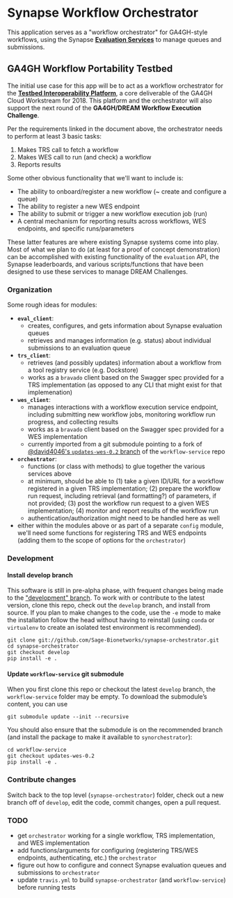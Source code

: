 # Synapse Workflow Orchestrator

This application serves as a "workflow orchestrator" for GA4GH-style workflows, using the Synapse [**Evaluation Services**](http://docs.synapse.org/rest/#org.sagebionetworks.repo.web.controller.EvaluationController) to manage queues and submissions.

## GA4GH Workflow Portability Testbed

The initial use case for this app will be to act as a workflow orchestrator for the [**Testbed Interoperability Platform**](https://docs.google.com/document/d/12Mq4v7o5VKF-DkFTQwsUQ-aWZ5aBeIcl_5YrhbaSv7M/edit?usp=sharing), a core deliverable of the GA4GH Cloud Workstream for 2018. This platform and the orchestrator will also support the next round of the **GA4GH/DREAM Workflow Execution Challenge**.

Per the requirements linked in the document above, the orchestrator needs to perform at least 3 basic tasks:

1. Makes TRS call to fetch a workflow
2. Makes WES call to run (and check) a workflow
3. Reports results

Some other obvious functionality that we'll want to include is:

+ The ability to onboard/register a new workflow (~ create and configure a queue)
+ The ability to register a new WES endpoint 
+ The ability to submit or trigger a new workflow execution job (run) 
+ A central mechanism for reporting results across workflows, WES endpoints, and specific runs/parameters 

These latter features are where existing Synapse systems come into play. Most of what we plan to do (at least for a proof of concept demonstration) can be accomplished with existing functionality of the `evaluation` API, the Synapse leaderboards, and various scripts/functions that have been designed to use these services to manage DREAM Challenges. 

### Organization 

Some rough ideas for modules:
+ **`eval_client`**: 
  + creates, configures, and gets information about Synapse evaluation queues
  + retrieves and manages information (e.g. status) about individual submissions to an evaluation queue 
+ **`trs_client`**:
  + retrieves (and possibly updates) information about a workflow from a tool registry service (e.g. Dockstore)
  + works as a `bravado` client based on the Swagger spec provided for a TRS implementation (as opposed to any CLI that might exist for that implemenation)
+ **`wes_client`**:
  + manages interactions with a workflow execution service endpoint, including submitting new workflow jobs, monitoring workflow run progress, and collecting results 
  + works as a `bravado` client based on the Swagger spec provided for a WES implementation
  + currently imported from a git submodule pointing to a fork of [@david4046's `updates-wes-0.2` branch](https://github.com/david4096/workflow-service/tree/updates-wes-0.2) of the `workflow-service` repo
+ **`orchestrator`**:
  + functions (or class with methods) to glue together the various services above
  + at minimum, should be able to (1) take a given ID/URL for a workflow registered in a given TRS implementation; (2) prepare the workflow run request, including retrieval (and formatting?) of parameters, if not provided; (3) post the workflow run request to a given WES implementation; (4) monitor and report results of the workflow run
  + authentication/authorization might need to be handled here as well
+ either within the modules above or as part of a separate `config` module, we'll need some functions for registering TRS and WES endpoints (adding them to the scope of options for the `orchestrator`)

### Development

#### Install develop branch

This software is still in pre-alpha phase, with frequent changes being made to the ["development" branch](https://github.com/Sage-Bionetworks/synapse-orchestrator/tree/develop). To work with or contribute to the latest version, clone this repo, check out the `develop` branch, and install from source. If you plan to make changes to the code, use the `-e` mode to make the installation follow the head without having to reinstall (using `conda` or `virtualenv` to create an isolated test environment is recommended).

```
git clone git://github.com/Sage-Bionetworks/synapse-orchestrator.git
cd synapse-orchestrator
git checkout develop
pip install -e .
```

#### Update `workflow-service` git submodule

When you first clone this repo or checkout the latest `develop` branch, the `workflow-service` folder may be empty. To download the submodule’s content, you can use

```
git submodule update --init --recursive
```

You should also ensure that the submodule is on the recommended branch (and install the package to make it available to `synorchestrator`):

```
cd workflow-service
git checkout updates-wes-0.2
pip install -e .
```

### Contribute changes

Switch back to the top level (`synapse-orchestrator`) folder, check out a new branch off of `develop`, edit the code, commit changes, open a pull request.

### TODO

+ get `orchestrator` working for a single workflow, TRS implementation, and WES implementation
+ add functions/arguments for configuring (registering TRS/WES endpoints, authenticating, etc.) the `orchestrator`
+ figure out how to configure and connect Synapse evaluation queues and submissions to `orchestrator`
+ update `travis.yml` to build `synapse-orchestrator` (and `workflow-service`) before running tests
